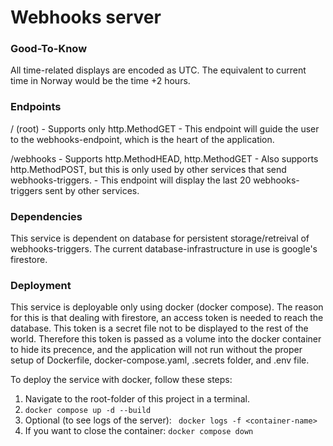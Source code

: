 # Webhooks server

### Good-To-Know
All time-related displays are encoded as UTC. The equivalent to current time in Norway would be the time +2 hours.

### Endpoints

/ (root)
    - Supports only http.MethodGET
    - This endpoint will guide the user to the webhooks-endpoint, which is the heart of the application.

/webhooks
    - Supports http.MethodHEAD, http.MethodGET
    - Also supports http.MethodPOST, but this is only used by other services that send webhooks-triggers.
    - This endpoint will display the last 20 webhooks-triggers sent by other services.

### Dependencies

This service is dependent on database for persistent storage/retreival of webhooks-triggers. The current database-infrastructure in use is google's firestore.

### Deployment

This service is deployable only using docker (docker compose). The reason for this is that dealing with firestore, an access token is needed to reach the database. This token is a secret file not to be displayed to the rest of the world. Therefore this token is passed as a volume into the docker container to hide its precence, and the application will not run without the proper setup of Dockerfile, docker-compose.yaml, .secrets folder, and .env file.

To deploy the service with docker, follow these steps:

1) Navigate to the root-folder of this project in a terminal.
2) ``` docker compose up -d --build ```
3) Optional (to see logs of the server): ``` docker logs -f <container-name>```
4) If you want to close the container: ``` docker compose down ```
